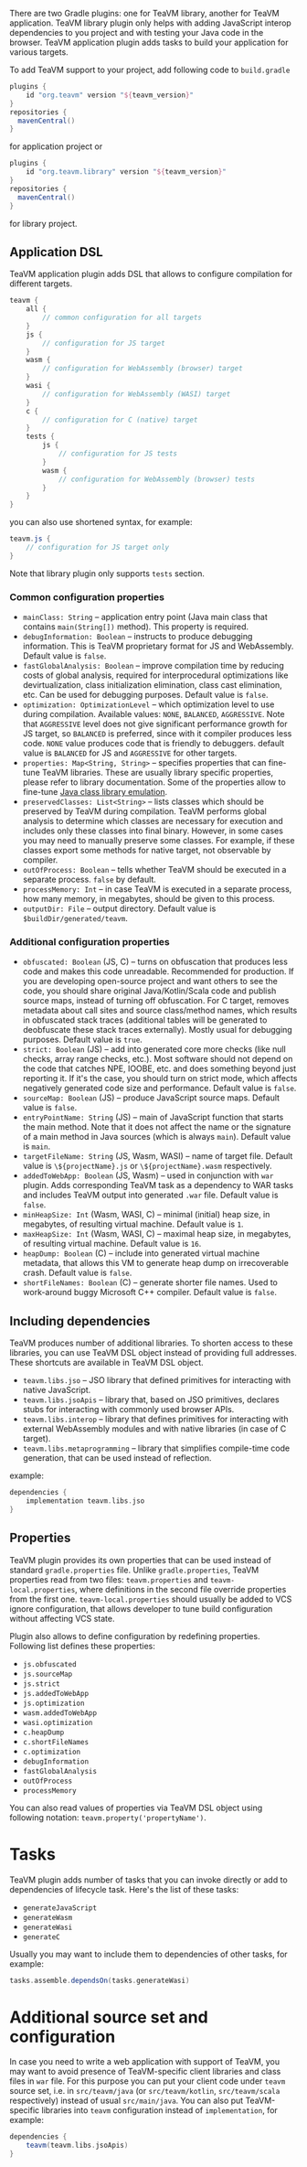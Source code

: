 There are two Gradle plugins: one for TeaVM library, another for TeaVM application.
TeaVM library plugin only helps with adding JavaScript interop dependencies to you project and with
testing your Java code in the browser.
TeaVM application plugin adds tasks to build your application for various targets.

To add TeaVM support to your project, add following code to `build.gradle`

```groovy
plugins {
    id "org.teavm" version "${teavm_version}"
}
repositories {
  mavenCentral()
}
```

for application project or

```groovy
plugins {
    id "org.teavm.library" version "${teavm_version}"
}
repositories {
  mavenCentral()
}
```

for library project.


## Application DSL

TeaVM application plugin adds DSL that allows to configure compilation for different targets.

```groovy
teavm {
    all {
        // common configuration for all targets
    }
    js {
        // configuration for JS target
    }
    wasm {
        // configuration for WebAssembly (browser) target
    }
    wasi {
        // configuration for WebAssembly (WASI) target
    }
    c {
        // configuration for C (native) target
    }
    tests {
        js {
            // configuration for JS tests
        }
        wasm {
            // configuration for WebAssembly (browser) tests
        }
    }
}
```

you can also use shortened syntax, for example:

```groovy
teavm.js {
    // configuration for JS target only
}
```

Note that library plugin only supports `tests` section.


### Common configuration properties

* `mainClass: String` &ndash; application entry point (Java main class that contains `main(String[])` method).
  This property is required.
* `debugInformation: Boolean` &ndash; instructs to produce debugging information.
  This is TeaVM proprietary format for JS and WebAssembly. Default value is `false`.
* `fastGlobalAnalysis: Boolean` &ndash; improve compilation time by reducing costs of global analysis,
  required for interprocedural optimizations like devirtualization, class initialization elimination,
  class cast elimination, etc. Can be used for debugging purposes. Default value is `false`.
* `optimization: OptimizationLevel` &ndash; which optimization level to use during compilation.
  Available values: `NONE`, `BALANCED`, `AGGRESSIVE`.
  Note that `AGGRESSIVE` level does not give significant performance growth for JS target,
  so `BALANCED` is preferred, since with it compiler produces less code.
  `NONE` value produces code that is friendly to debuggers.
  default value is `BALANCED` for JS and `AGGRESSIVE` for other targets.
* `properties: Map<String, String>` &ndash; specifies properties that can fine-tune TeaVM libraries.
  These are usually library specific properties, please refer to library documentation.
  Some of the properties allow to fine-tune [Java class library emulation](/docs/runtime/java-classes.html).
* `preservedClasses: List<String>` &ndash; lists classes which should be preserved by TeaVM during compilation.
  TeaVM performs global analysis to determine which classes are necessary for execution and includes
  only these classes into final binary.
  However, in some cases you may need to manually preserve some classes.
  For example, if these classes export some methods for native target, not observable by compiler.
* `outOfProcess: Boolean` &ndash; tells whether TeaVM should be executed in a separate process.
  `false` by default.
* `processMemory: Int` &ndash; in case TeaVM is executed in a separate process, how many memory, in megabytes,
  should be given to this process.
* `outputDir: File` &ndash; output directory. Default value is `$buildDir/generated/teavm`.


### Additional configuration properties

* `obfuscated: Boolean` (JS, C) &ndash; turns on obfuscation that produces less code and makes this code unreadable.
  Recommended for production. If you are developing open-source project and want others to see
  the code, you should share original Java/Kotlin/Scala code and publish source maps, 
  instead of turning off obfuscation.
  For C target, removes metadata about call sites and source class/method names,
  which results in obfuscated stack traces (additional tables will be generated to deobfuscate these
  stack traces externally).
  Mostly usual for debugging purposes. Default value is `true`. 
* `strict: Boolean` (JS) &ndash; add into generated core more checks (like null checks, array range checks, etc.).
  Most software should not depend on the code that catches NPE, IOOBE, etc. and does something beyond just
  reporting it. If it's the case, you should turn on strict mode, which affects negatively generated code size
  and performance. Default value is `false`.
* `sourceMap: Boolean` (JS) &ndash; produce JavaScript source maps. Default value is `false`.
* `entryPointName: String` (JS) &ndash; main of JavaScript function that starts the main method.
  Note that it does not affect the name or the signature of a main method in Java sources (which is always `main`). 
  Default value is `main`.
* `targetFileName: String` (JS, Wasm, WASI) &ndash; name of target file. Default value is 
  `\${projectName}.js` or `\${projectName}.wasm` respectively.
* `addedToWebApp: Boolean` (JS, Wasm) &ndash; used in conjunction with `war` plugin.
  Adds corresponding TeaVM task as a dependency to WAR tasks and includes TeaVM output into generated `.war` file.
  Default value is `false`.
* `minHeapSize: Int` (Wasm, WASI, C) &ndash; minimal (initial) heap size, in megabytes, of resulting virtual machine.
  Default value is `1`.
* `maxHeapSize: Int` (Wasm, WASI, C) &ndash; maximal heap size, in megabytes, of resulting virtual machine.
  Default value is `16`.
* `heapDump: Boolean` (C) &ndash; include into generated virtual machine metadata, that allows
  this VM to generate heap dump on irrecoverable crash. Default value is `false`.
* `shortFileNames: Boolean` (C) &ndash; generate shorter file names. Used to work-around buggy Microsoft C++ compiler.
  Default value is `false`.


## Including dependencies

TeaVM produces number of additional libraries.
To shorten access to these libraries, you can use TeaVM DSL object instead of providing full addresses.
These shortcuts are available in TeaVM DSL object.

* `teavm.libs.jso` &ndash; JSO library that defined primitives for interacting with native JavaScript.
* `teavm.libs.jsoApis` &ndash; library that, based on JSO primitives, declares stubs for interacting with commonly used
  browser APIs.
* `teavm.libs.interop` &ndash; library that defines primitives for interacting with external WebAssembly modules
  and with native libraries (in case of C target).
* `teavm.libs.metaprogramming` &ndash; library that simplifies compile-time code generation,
  that can be used instead of reflection.

example:

```groovy
dependencies {
    implementation teavm.libs.jso
}
```


## Properties

TeaVM plugin provides its own properties that can be used instead of standard `gradle.properties` file.
Unlike `gradle.properties`, TeaVM properties read from two files: `teavm.properties` and `teavm-local.properties`,
where definitions in the second file override properties from the first one.
`teavm-local.properties` should usually be added to VCS ignore configuration,
that allows developer to tune build configuration without affecting VCS state.

Plugin also allows to define configuration by redefining properties.
Following list defines these properties:

* `js.obfuscated`
* `js.sourceMap`
* `js.strict`
* `js.addedToWebApp` 
* `js.optimization`
* `wasm.addedToWebApp`
* `wasi.optimization`
* `c.heapDump`
* `c.shortFileNames`
* `c.optimization`
* `debugInformation`
* `fastGlobalAnalysis`
* `outOfProcess`
* `processMemory`

You can also read values of properties via TeaVM DSL object using following notation:
`teavm.property('propertyName')`.


# Tasks

TeaVM plugin adds number of tasks that you can invoke directly or add to dependencies of lifecycle task.
Here's the list of these tasks:

* `generateJavaScript`
* `generateWasm`
* `generateWasi`
* `generateC`

Usually you may want to include them to dependencies of other tasks, for example:

```groovy
tasks.assemble.dependsOn(tasks.generateWasi)
```


# Additional source set and configuration

In case you need to write a web application with support of TeaVM,
you may want to avoid presence of TeaVM-specific client libraries and class files in `war` file.
For this purpose you can put your client code under `teavm` source set, i.e.
in `src/teavm/java` (or `src/teavm/kotlin`, `src/teavm/scala` respectively) 
instead of usual `src/main/java`.
You can also put TeaVM-specific libraries into `teavm` configuration instead of `implementation`, for example:

```groovy
dependencies {
    teavm(teavm.libs.jsoApis)
}
```

